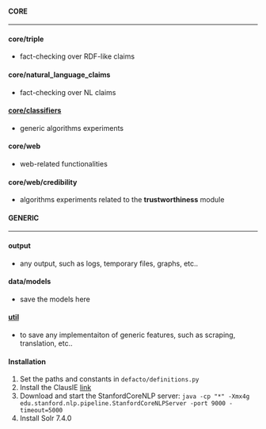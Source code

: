 #### CORE
---

#### core/triple
- fact-checking over RDF-like claims

#### core/natural_language_claims
- fact-checking over NL claims

#### [core/classifiers](https://github.com/SmartDataAnalytics/DeFacto3/wiki/classifiers)
- generic algorithms experiments

#### core/web
- web-related functionalities

#### core/web/credibility
- algorithms experiments related to the **trustworthiness** module

#### GENERIC
---

#### output
- any output, such as logs, temporary files, graphs, etc..

#### data/models
- save the models here

#### [util](https://github.com/SmartDataAnalytics/DeFacto3/wiki/util)
- to save any implementaiton of generic features, such as scraping, translation, etc..


#### Installation

1. Set the paths and constants in ```defacto/definitions.py```
2. Install the ClausIE [link](https://github.com/AnthonyMRios/pyclausie)
3. Download and start the StanfordCoreNLP server: ``` java -cp "*" -Xmx4g edu.stanford.nlp.pipeline.StanfordCoreNLPServer -port 9000 -timeout=5000 ```
4. Install Solr 7.4.0